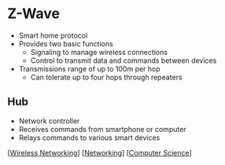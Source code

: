 # Z-Wave

- Smart home protocol
- Provides two basic functions
  - Signaling to manage wireless connections
  - Control to transmit data and commands between devices
- Transmissions range of up to 100m per hop
  - Can tolerate up to four hops through repeaters

## Hub

- Network controller
- Receives commands from smartphone or computer
- Relays commands to various smart devices

[[Wireless Networking]] [[Networking]] [[Computer Science]]

[//begin]: # "Autogenerated link references for markdown compatibility"
[Wireless Networking]: wireless-networking "Wireless Networking"
[Networking]: networking "Networking"
[Computer Science]: computer-science "Computer Science"
[//end]: # "Autogenerated link references"